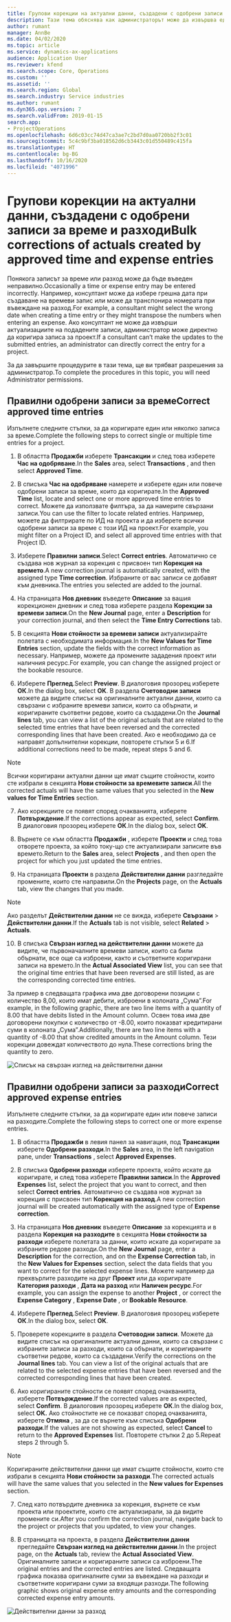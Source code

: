 ```yaml
---
title: Групови корекции на актуални данни, създадени с одобрени записи за време и разходи
description: Тази тема обяснява как администраторът може да извършва единични или групови корекции на предварително одобрени записи за време или разход, ако фактурирането не е завършено.
author: rumant
manager: AnnBe
ms.date: 04/02/2020
ms.topic: article
ms.service: dynamics-ax-applications
audience: Application User
ms.reviewer: kfend
ms.search.scope: Core, Operations
ms.custom: ''
ms.assetid: ''
ms.search.region: Global
ms.search.industry: Service industries
ms.author: rumant
ms.dyn365.ops.version: 7
ms.search.validFrom: 2019-01-15
search.app:
- ProjectOperations
ms.openlocfilehash: 6d6c03cc74d47ca3ae7c2bd7d0aa0720bb2f3c01
ms.sourcegitcommit: 5c4c9bf3ba018562d6cb3443c01d550489c415fa
ms.translationtype: HT
ms.contentlocale: bg-BG
ms.lasthandoff: 10/16/2020
ms.locfileid: "4071996"
---
```

# <a name="bulk-corrections-of-actuals-created-by-approved-time-and-expense-entries"></a><span data-ttu-id="43372-103">Групови корекции на актуални данни, създадени с одобрени записи за време и разходи</span><span class="sxs-lookup"><span data-stu-id="43372-103">Bulk corrections of actuals created by approved time and expense entries</span></span>

<span data-ttu-id="43372-104">Понякога записът за време или разход може да бъде въведен неправилно.</span><span class="sxs-lookup"><span data-stu-id="43372-104">Occasionally a time or expense entry may be entered incorrectly.</span></span> <span data-ttu-id="43372-105">Например, консултант може да избере грешна дата при създаване на времеви запис или може да транспонира номерата при въвеждане на разход.</span><span class="sxs-lookup"><span data-stu-id="43372-105">For example, a consultant might select the wrong date when creating a time entry or they might transpose the numbers when entering an expense.</span></span> <span data-ttu-id="43372-106">Ако консултант не може да извърши актуализациите на подадените записи, администратор може директно да коригира записа за проект.</span><span class="sxs-lookup"><span data-stu-id="43372-106">If a consultant can’t make the updates to the submitted entries, an administrator can directly correct the entry for a project.</span></span>

<span data-ttu-id="43372-107">За да завършите процедурите в тази тема, ще ви трябват разрешения за администратор.</span><span class="sxs-lookup"><span data-stu-id="43372-107">To complete the procedures in this topic, you will need Administrator permissions.</span></span>

## <a name="correct-approved-time-entries"></a><span data-ttu-id="43372-108">Правилни одобрени записи за време</span><span class="sxs-lookup"><span data-stu-id="43372-108">Correct approved time entries</span></span>     

<span data-ttu-id="43372-109">Изпълнете следните стъпки, за да коригирате един или няколко записа за време.</span><span class="sxs-lookup"><span data-stu-id="43372-109">Complete the following steps to correct single or multiple time entries for a project.</span></span>

1. <span data-ttu-id="43372-110">В областта **Продажби** изберете **Трансакции** и след това изберете **Час на одобряване**.</span><span class="sxs-lookup"><span data-stu-id="43372-110">In the **Sales** area, select **Transactions** , and then select **Approved Time**.</span></span> 

2. <span data-ttu-id="43372-111">В списъка **Час на одобряване** намерете и изберете един или повече одобрени записи за време, които да коригирате.</span><span class="sxs-lookup"><span data-stu-id="43372-111">In the **Approved Time** list, locate and select one or more approved time entries to correct.</span></span> <span data-ttu-id="43372-112">Можете да използвате филтъра, за да намерите свързани записи.</span><span class="sxs-lookup"><span data-stu-id="43372-112">You can use the filter to locate related entries.</span></span> <span data-ttu-id="43372-113">Например, можете да филтрирате по ИД на проекта и да изберете всички одобрени записи за време с този ИД на проект.</span><span class="sxs-lookup"><span data-stu-id="43372-113">For example, you might filter on a Project ID, and select all approved time entries with that Project ID.</span></span>

3. <span data-ttu-id="43372-114">Изберете **Правилни записи**.</span><span class="sxs-lookup"><span data-stu-id="43372-114">Select **Correct entries**.</span></span> <span data-ttu-id="43372-115">Автоматично се създава нов журнал за корекция с присвоен тип **Корекция на времето**.</span><span class="sxs-lookup"><span data-stu-id="43372-115">A new correction journal is automatically created, with the assigned type **Time correction**.</span></span> <span data-ttu-id="43372-116">Избраните от вас записи се добавят към дневника.</span><span class="sxs-lookup"><span data-stu-id="43372-116">The entries you selected are added to the journal.</span></span> 

4. <span data-ttu-id="43372-117">На страницата **Нов дневник** въведете **Описание** за вашия корекционен дневник и след това изберете раздела **Корекции за времеви записи**.</span><span class="sxs-lookup"><span data-stu-id="43372-117">On the **New Journal** page, enter a **Description** for your correction journal, and then select the **Time Entry Corrections** tab.</span></span>  
5. <span data-ttu-id="43372-118">В секцията **Нови стойности за времеви записи** актуализирайте полетата с необходимата информация.</span><span class="sxs-lookup"><span data-stu-id="43372-118">In the **New Values for Time Entries** section, update the fields with the correct information as necessary.</span></span> <span data-ttu-id="43372-119">Например, можете да промените зададения проект или наличния ресурс.</span><span class="sxs-lookup"><span data-stu-id="43372-119">For example, you can change the assigned project or the bookable resource.</span></span>

6. <span data-ttu-id="43372-120">Изберете **Преглед**.</span><span class="sxs-lookup"><span data-stu-id="43372-120">Select **Preview**.</span></span> <span data-ttu-id="43372-121">В диалоговия прозорец изберете **ОК**.</span><span class="sxs-lookup"><span data-stu-id="43372-121">In the dialog box, select **OK**.</span></span> <span data-ttu-id="43372-122">В раздела **Счетоводни записи** можете да видите списък на оригиналните актуални данни, които са свързани с избраните времеви записи, които са обърнати, и коригираните съответни редове, които са създадени.</span><span class="sxs-lookup"><span data-stu-id="43372-122">On the **Journal lines** tab, you can view a list of the original actuals that are related to the selected time entries that have been reversed and the corrected corresponding lines that have been created.</span></span> <span data-ttu-id="43372-123">Ако е необходимо да се направят допълнителни корекции, повторете стъпки 5 и 6.</span><span class="sxs-lookup"><span data-stu-id="43372-123">If additional corrections need to be made, repeat steps 5 and 6.</span></span> 

> [!NOTE]
> <span data-ttu-id="43372-124">Всички коригирани актуални данни ще имат същите стойности, които сте избрали в секцията **Нови стойности за времевите записи**.</span><span class="sxs-lookup"><span data-stu-id="43372-124">All the corrected actuals will have the same values that you selected in the **New values for Time Entries** section.</span></span>

7. <span data-ttu-id="43372-125">Ако корекциите се появят според очакванията, изберете **Потвърждение**.</span><span class="sxs-lookup"><span data-stu-id="43372-125">If the corrections appear as expected, select **Confirm**.</span></span> <span data-ttu-id="43372-126">В диалоговия прозорец изберете **ОК**.</span><span class="sxs-lookup"><span data-stu-id="43372-126">In the dialog box, select **OK**.</span></span>

8. <span data-ttu-id="43372-127">Върнете се към областта **Продажби** , изберете **Проекти** и след това отворете проекта, за който току-що сте актуализирали записите във времето.</span><span class="sxs-lookup"><span data-stu-id="43372-127">Return to the **Sales** area, select **Projects** , and then open the project for which you just updated the time entries.</span></span> 

9. <span data-ttu-id="43372-128">На страницата **Проекти** в раздела **Действителни данни** разгледайте промените, които сте направили.</span><span class="sxs-lookup"><span data-stu-id="43372-128">On the **Projects** page, on the **Actuals** tab, view the changes that you made.</span></span> 

> [!NOTE]
> <span data-ttu-id="43372-129">Ако разделът **Действителни данни** не се вижда, изберете **Свързани** > **Действителни данни**.</span><span class="sxs-lookup"><span data-stu-id="43372-129">If the **Actuals** tab is not visible, select **Related** > **Actuals**.</span></span>  

10. <span data-ttu-id="43372-130">В списъка **Свързан изглед на действителни данни** можете да видите, че първоначалните времеви записи, които са били обърнати, все още са изброени, както и съответните коригирани записи на времето.</span><span class="sxs-lookup"><span data-stu-id="43372-130">In the **Actual Associated View** list, you can see that the original time entries that have been reversed are still listed, as are the corresponding corrected time entries.</span></span> 

<span data-ttu-id="43372-131">За пример в следващата графика има две договорени позиции с количество 8,00, които имат дебити, изброени в колоната „Сума”.</span><span class="sxs-lookup"><span data-stu-id="43372-131">For example, in the following graphic, there are two line items with a quantity of 8.00 that have debits listed in the Amount column.</span></span> <span data-ttu-id="43372-132">Освен това има две договорени покупки с количество от -8.00, които показват кредитирани суми в колоната „Сума”.</span><span class="sxs-lookup"><span data-stu-id="43372-132">Additionally, there are two line items with a quantity of -8.00 that show credited amounts in the Amount column.</span></span> <span data-ttu-id="43372-133">Тези корекции довеждат количеството до нула.</span><span class="sxs-lookup"><span data-stu-id="43372-133">These corrections bring the quantity to zero.</span></span>

![Списък на свързан изглед на действителни данни](https://github.com/MicrosoftDocs/dynamics-365-customer-engagement-pr/blob/bulk-corrections-actuals-created-by-approved-time-expense-entries.md/time-actuals.png)
 
## <a name="correct-approved-expense-entries"></a><span data-ttu-id="43372-135">Правилни одобрени записи за разходи</span><span class="sxs-lookup"><span data-stu-id="43372-135">Correct approved expense entries</span></span>

<span data-ttu-id="43372-136">Изпълнете следните стъпки, за да коригирате един или повече записи на разходите.</span><span class="sxs-lookup"><span data-stu-id="43372-136">Complete the following steps to correct one or more expense entries.</span></span> 

1. <span data-ttu-id="43372-137">В областта **Продажби** в левия панел за навигация, под **Трансакции** изберете **Одобрени разходи**.</span><span class="sxs-lookup"><span data-stu-id="43372-137">In the **Sales** area, in the left navigation pane, under **Transactions** , select **Approved Expenses**.</span></span>

2. <span data-ttu-id="43372-138">В списъка **Одобрени разходи** изберете проекта, който искате да коригирате, и след това изберете **Правилни записи**.</span><span class="sxs-lookup"><span data-stu-id="43372-138">In the **Approved Expenses** list, select the project that you want to correct, and then select **Correct entries**.</span></span> <span data-ttu-id="43372-139">Автоматично се създава нов журнал за корекция с присвоен тип **Корекция на разход**.</span><span class="sxs-lookup"><span data-stu-id="43372-139">A new correction journal will be created automatically with the assigned type of **Expense correction**.</span></span> 

3. <span data-ttu-id="43372-140">На страницата **Нов дневник** въведете **Описание** за корекцията и в раздела **Корекция на разходите** в секцията **Нови стойности за разходи** изберете полетата за данни, които искате да коригирате за избраните редове разходи.</span><span class="sxs-lookup"><span data-stu-id="43372-140">On the **New Journal** page, enter a **Description** for the correction, and on the **Expense Correction** tab, in the **New Values for Expenses** section, select the data fields that you want to correct for the selected expense lines.</span></span> <span data-ttu-id="43372-141">Можете например да прехвърлите разходите на друг **Проект** или да коригирате **Категория разходи** , **Дата на разход** или **Наличен ресурс**.</span><span class="sxs-lookup"><span data-stu-id="43372-141">For example, you can assign the expense to another **Project** , or correct the **Expense Category** , **Expense Date** , or **Bookable Resource**.</span></span>

4. <span data-ttu-id="43372-142">Изберете **Преглед**.</span><span class="sxs-lookup"><span data-stu-id="43372-142">Select **Preview**.</span></span> <span data-ttu-id="43372-143">В диалоговия прозорец изберете **ОК**.</span><span class="sxs-lookup"><span data-stu-id="43372-143">In the dialog box, select **OK**.</span></span> 

5. <span data-ttu-id="43372-144">Проверете корекциите в раздела **Счетоводни записи**. Можете да видите списък на оригиналните актуални данни, които са свързани с избраните записи за разходи, които са обърнати, и коригираните съответни редове, които са създадени.</span><span class="sxs-lookup"><span data-stu-id="43372-144">Verify the corrections on the **Journal lines** tab. You can view a list of the original actuals that are related to the selected expense entries that have been reversed and the corrected corresponding lines that have been created.</span></span>

6. <span data-ttu-id="43372-145">Ако коригираните стойности се появят според очакванията, изберете **Потвърждение**.</span><span class="sxs-lookup"><span data-stu-id="43372-145">If the corrected values are as expected, select **Confirm**.</span></span> <span data-ttu-id="43372-146">В диалоговия прозорец изберете **ОК**.</span><span class="sxs-lookup"><span data-stu-id="43372-146">In the dialog box, select **OK.**</span></span> <span data-ttu-id="43372-147">Ако стойностите не се показват според очакванията, изберете **Отмяна** , за да се върнете към списъка **Одобрени разходи**.</span><span class="sxs-lookup"><span data-stu-id="43372-147">If the values are not showing as expected, select **Cancel** to return to the **Approved Expenses** list.</span></span> <span data-ttu-id="43372-148">Повторете стъпки 2 до 5.</span><span class="sxs-lookup"><span data-stu-id="43372-148">Repeat steps 2 through 5.</span></span> 

> [!NOTE]
> <span data-ttu-id="43372-149">Коригираните действителни данни ще имат същите стойности, които сте избрали в секцията **Нови стойности за разходи**.</span><span class="sxs-lookup"><span data-stu-id="43372-149">The corrected actuals will have the same values that you selected in the **New values for Expenses** section.</span></span>

7. <span data-ttu-id="43372-150">След като потвърдите дневника за корекция, върнете се към проекта или проектите, които сте актуализирали, за да видите промените си.</span><span class="sxs-lookup"><span data-stu-id="43372-150">After you confirm the correction journal, navigate back to the project or projects that you updated, to view your changes.</span></span>  

8. <span data-ttu-id="43372-151">В страницата на проекта, в раздела **Действителни данни** прегледайте **Свързан изглед на действителни данни**.</span><span class="sxs-lookup"><span data-stu-id="43372-151">In the project page, on the **Actuals** tab, review the **Actual Associated View**.</span></span> <span data-ttu-id="43372-152">Оригиналните записи и коригираните записи са изброени.</span><span class="sxs-lookup"><span data-stu-id="43372-152">The original entries and the corrected entries are listed.</span></span> <span data-ttu-id="43372-153">Следващата графика показва оригиналните суми за въвеждане на разходи и съответните коригирани суми за входящи разходи.</span><span class="sxs-lookup"><span data-stu-id="43372-153">The following graphic shows original expense entry amounts and the corresponding corrected expense entry amounts.</span></span> 

![Действителни данни за разход](https://user-images.githubusercontent.com/60806505/77122219-4cd52900-69fa-11ea-8349-ccd2ffebf640.png)
